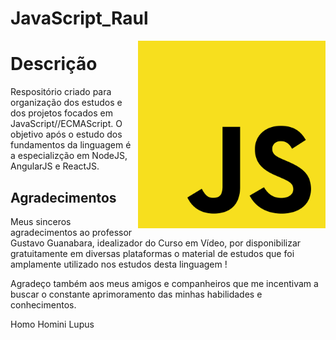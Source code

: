# JavaScript_Raul
 
 <img src="JavaScript.png" align="right" width="300">

# Descrição

 Respositório criado para organização dos estudos e dos projetos focados em JavaScript//ECMAScript.
 O objetivo após o estudo dos fundamentos da linguagem é a especializção em NodeJS, AngularJS e ReactJS.

## Agradecimentos 

Meus sinceros agradecimentos ao professor Gustavo Guanabara, idealizador do Curso em Vídeo, por disponibilizar gratuitamente em diversas plataformas o material de estudos que foi amplamente utilizado nos estudos desta linguagem !

Agradeço também aos meus amigos e companheiros que me incentivam a buscar o constante aprimoramento das minhas habilidades e conhecimentos.

 Homo Homini Lupus 

